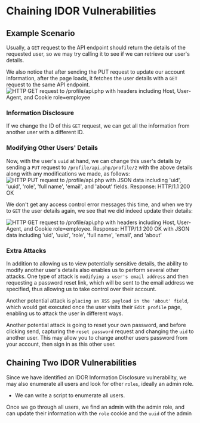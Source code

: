 # Chaining IDOR Vulnerabilities
## Example Scenario
Usually, a `GET` request to the API endpoint should return the details of the requested user, so we may try calling it to see if we can retrieve our user's details.

We also notice that after sending the PUT request to update our account information, after the page loads, it fetches the user details with a `GET` request to the same API endpoint.
![HTTP GET request to /profile/api.php with headers including Host, User-Agent, and Cookie role=employee](https://academy.hackthebox.com/storage/modules/134/web_attacks_idor_get_api.jpg)
### Information Disclosure
If we change the ID of this `GET` request, we can get all the information from another user with a different ID.
### Modifying Other Users' Details
Now, with the user's `uuid` at hand, we can change this user's details by sending a `PUT` request to `/profile/api.php/profile/2` with the above details along with any modifications we made, as follows:
![HTTP PUT request to /profile/api.php with JSON data including 'uid', 'uuid', 'role', 'full name', 'email', and 'about' fields. Response: HTTP/1.1 200 OK](https://academy.hackthebox.com/storage/modules/134/web_attacks_idor_modify_another_user.jpg)

We don't get any access control error messages this time, and when we try to `GET` the user details again, we see that we did indeed update their details:

![HTTP GET request to /profile/api.php with headers including Host, User-Agent, and Cookie role=employee. Response: HTTP/1.1 200 OK with JSON data including 'uid', 'uuid', 'role', 'full name', 'email', and 'about'](https://academy.hackthebox.com/storage/modules/134/web_attacks_idor_new_another_user_details.jpg)
### Extra Attacks
In addition to allowing us to view potentially sensitive details, the ability to modify another user's details also enables us to perform several other attacks. One type of attack is `modifying a user's email address` and then requesting a password reset link, which will be sent to the email address we specified, thus allowing us to take control over their account. 

Another potential attack is `placing an XSS payload in the 'about' field`, which would get executed once the user visits their `Edit profile` page, enabling us to attack the user in different ways.

Another potential attack is going to reset your own password, and before clicking send, capturing the `reset password` request and changing the `uid` to another user. This may allow you to change another users password from your account, then sign in as this other user.
## Chaining Two IDOR Vulnerabilities
Since we have identified an IDOR Information Disclosure vulnerability, we may also enumerate all users and look for other `roles`, ideally an admin role. 
- We can write a script to enumerate all users.

Once we go through all users, we find an admin with the admin role, and can update their information with the `role` cookie and the `uuid` of the admin